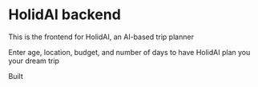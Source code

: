 # HolidAI backend
This is the frontend for HolidAI, an AI-based trip planner

Enter age, location, budget, and number of days to have HolidAI plan you your dream trip

Built
